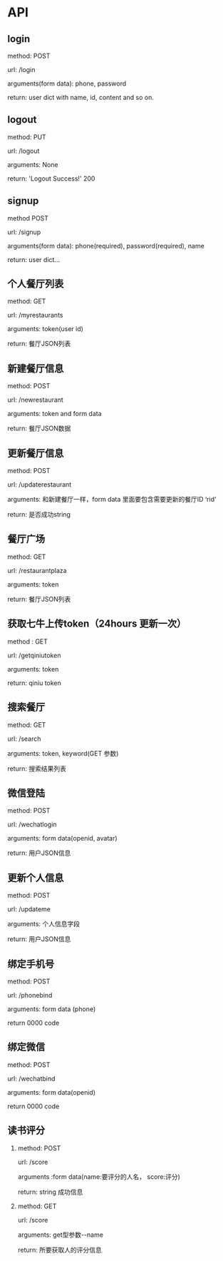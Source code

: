 # API


## login

method: POST

url: /login

arguments(form data): phone, password

return: user dict with name, id, content and so on.


## logout

method: PUT

url: /logout

arguments: None

return: 'Logout Success!' 200


## signup

method POST

url: /signup

arguments(form data): phone(required), password(required), name

return: user dict... 


## 个人餐厅列表

method: GET

url: /myrestaurants

arguments: token(user id)

return: 餐厅JSON列表

## 新建餐厅信息

method: POST

url: /newrestaurant

arguments: token and form data

return: 餐厅JSON数据

## 更新餐厅信息

method: POST

url: /updaterestaurant

arguments: 和新建餐厅一样，form data 里面要包含需要更新的餐厅ID ‘rid’

return: 是否成功string


## 餐厅广场

method: GET

url: /restaurantplaza

arguments: token

return: 餐厅JSON列表

## 获取七牛上传token（24hours 更新一次）

method : GET

url: /getqiniutoken

arguments: token

return: qiniu token

## 搜索餐厅

method: GET

url: /search

arguments: token, keyword(GET 参数)

return: 搜索结果列表


## 微信登陆

method: POST

url: /wechatlogin

arguments: form data(openid, avatar)

return: 用户JSON信息


## 更新个人信息

method: POST

url: /updateme

arguments: 个人信息字段

return: 用户JSON信息

## 绑定手机号

method: POST

url: /phonebind

arguments: form data (phone)

return 0000 code

## 绑定微信

method: POST

url: /wechatbind

arguments: form data(openid)

return 0000 code


## 读书评分

1. method: POST

	url: /score

	arguments :form data(name:要评分的人名， score:评分)

	return: string 成功信息

2. method: GET

	url: /score
	
	arguments: get型参数--name 
	
	return: 所要获取人的评分信息
	

